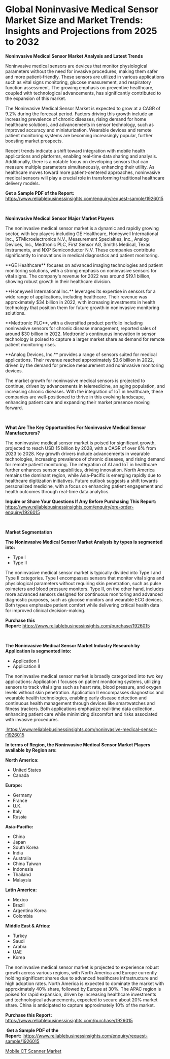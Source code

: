 <p><h1>Global Noninvasive Medical Sensor Market Size and Market Trends: Insights and Projections from 2025 to 2032</h1></p><p><strong>Noninvasive Medical Sensor Market Analysis and Latest Trends</strong></p>
<p><p>Noninvasive medical sensors are devices that monitor physiological parameters without the need for invasive procedures, making them safer and more patient-friendly. These sensors are utilized in various applications such as vital signs monitoring, glucose measurement, and respiratory function assessment. The growing emphasis on preventive healthcare, coupled with technological advancements, has significantly contributed to the expansion of this market.</p><p>The Noninvasive Medical Sensor Market is expected to grow at a CAGR of 9.2% during the forecast period. Factors driving this growth include an increasing prevalence of chronic diseases, rising demand for home healthcare solutions, and advancements in sensor technology, such as improved accuracy and miniaturization. Wearable devices and remote patient monitoring systems are becoming increasingly popular, further boosting market prospects. </p><p>Recent trends indicate a shift toward integration with mobile health applications and platforms, enabling real-time data sharing and analysis. Additionally, there is a notable focus on developing sensors that can measure multiple parameters simultaneously, enhancing their utility. As healthcare moves toward more patient-centered approaches, noninvasive medical sensors will play a crucial role in transforming traditional healthcare delivery models.</p></p>
<p><strong>Get a Sample PDF of the Report:&nbsp;</strong> <a href="https://www.reliablebusinessinsights.com/enquiry/request-sample/1926015?utm_campaign=904&utm_medium=2&utm_source=Github&utm_content=ia&utm_term=28032025&utm_id=noninvasive-medical-sensor">https://www.reliablebusinessinsights.com/enquiry/request-sample/1926015</a></p>
<p>&nbsp;</p>
<p><strong>Noninvasive Medical Sensor Major Market Players</strong></p>
<p><p>The noninvasive medical sensor market is a dynamic and rapidly growing sector, with key players including GE Healthcare, Honeywell International Inc., STMicroelectronics N.V., Measurement Specialties, Inc., Analog Devices, Inc., Medtronic PLC, First Sensor AG, Smiths Medical, Texas Instruments, and NXP Semiconductor N.V. These companies contribute significantly to innovations in medical diagnostics and patient monitoring.</p><p>**GE Healthcare** focuses on advanced imaging technologies and patient monitoring solutions, with a strong emphasis on noninvasive sensors for vital signs. The company's revenue for 2022 was around $19.1 billion, showing robust growth in their healthcare division.</p><p>**Honeywell International Inc.** leverages its expertise in sensors for a wide range of applications, including healthcare. Their revenue was approximately $34 billion in 2022, with increasing investments in health technology that position them for future growth in noninvasive monitoring solutions.</p><p>**Medtronic PLC**, with a diversified product portfolio including noninvasive sensors for chronic disease management, reported sales of around $30 billion in 2022. Medtronic's continuous innovation in sensor technology is poised to capture a larger market share as demand for remote patient monitoring rises.</p><p>**Analog Devices, Inc.** provides a range of sensors suited for medical applications. Their revenue reached approximately $3.6 billion in 2022, driven by the demand for precise measurement and noninvasive monitoring devices.</p><p>The market growth for noninvasive medical sensors is projected to continue, driven by advancements in telemedicine, an aging population, and increasing chronic diseases. With the integration of IoT in healthcare, these companies are well-positioned to thrive in this evolving landscape, enhancing patient care and expanding their market presence moving forward.</p></p>
<p>&nbsp;</p>
<p><strong>What Are The Key Opportunities For Noninvasive Medical Sensor Manufacturers?</strong></p>
<p><p>The noninvasive medical sensor market is poised for significant growth, projected to reach USD 15 billion by 2028, with a CAGR of over 8% from 2023 to 2028. Key growth drivers include advancements in wearable technologies, increasing prevalence of chronic diseases, and rising demand for remote patient monitoring. The integration of AI and IoT in healthcare further enhances sensor capabilities, driving innovation. North America remains the dominant region, while Asia-Pacific is emerging rapidly due to healthcare digitization initiatives. Future outlook suggests a shift towards personalized medicine, with a focus on enhancing patient engagement and health outcomes through real-time data analytics.</p></p>
<p><strong>Inquire or Share Your Questions If Any Before Purchasing This Report:</strong> <a href="https://www.reliablebusinessinsights.com/enquiry/pre-order-enquiry/1926015?utm_campaign=904&utm_medium=2&utm_source=Github&utm_content=ia&utm_term=28032025&utm_id=noninvasive-medical-sensor">https://www.reliablebusinessinsights.com/enquiry/pre-order-enquiry/1926015</a></p>
<p>&nbsp;</p>
<p><strong>Market Segmentation</strong></p>
<p><strong>The Noninvasive Medical Sensor Market Analysis by types is segmented into:</strong></p>
<p><ul><li>Type I</li><li>Type II</li></ul></p>
<p><p>The noninvasive medical sensor market is typically divided into Type I and Type II categories. Type I encompasses sensors that monitor vital signs and physiological parameters without requiring skin penetration, such as pulse oximeters and blood pressure monitors. Type II, on the other hand, includes more advanced sensors designed for continuous monitoring and advanced diagnostic purposes, such as glucose monitors and wearable ECG devices. Both types emphasize patient comfort while delivering critical health data for improved clinical decision-making.</p></p>
<p><strong>Purchase this Report:&nbsp;</strong><a href="https://www.reliablebusinessinsights.com/purchase/1926015?utm_campaign=904&utm_medium=2&utm_source=Github&utm_content=ia&utm_term=28032025&utm_id=noninvasive-medical-sensor">https://www.reliablebusinessinsights.com/purchase/1926015</a></p>
<p>&nbsp;</p>
<p><strong>The Noninvasive Medical Sensor Market Industry Research by Application is segmented into:</strong></p>
<p><ul><li>Application I</li><li>Application II</li></ul></p>
<p><p>The noninvasive medical sensor market is broadly categorized into two key applications: Application I focuses on patient monitoring systems, utilizing sensors to track vital signs such as heart rate, blood pressure, and oxygen levels without skin penetration. Application II encompasses diagnostics and wearable health technologies, enabling early disease detection and continuous health management through devices like smartwatches and fitness trackers. Both applications emphasize real-time data collection, enhancing patient care while minimizing discomfort and risks associated with invasive procedures.</p></p>
<p><a href="https://www.reliablebusinessinsights.com/noninvasive-medical-sensor-r1926015?utm_campaign=904&utm_medium=2&utm_source=Github&utm_content=ia&utm_term=28032025&utm_id=noninvasive-medical-sensor">&nbsp;https://www.reliablebusinessinsights.com/noninvasive-medical-sensor-r1926015</a></p>
<p><strong>In terms of Region, the Noninvasive Medical Sensor Market Players available by Region are:</strong></p>
<p>
    <p> <strong> North America: </strong>
        <ul>
            <li>United States</li>
            <li>Canada</li>
        </ul>
        </p> 
    <p> <strong> Europe: </strong>
        <ul>
            <li>Germany</li>
            <li>France</li>
            <li>U.K.</li>
            <li>Italy</li>
            <li>Russia</li>
        </ul>
        </p> 
    <p> <strong> Asia-Pacific: </strong>
        <ul>
            <li>China</li>
            <li>Japan</li>
            <li>South Korea</li>
            <li>India</li>
            <li>Australia</li>
            <li>China Taiwan</li>
            <li>Indonesia</li>
            <li>Thailand</li>
            <li>Malaysia</li>
        </ul>
        </p> 
    <p> <strong> Latin America: </strong>
        <ul>
            <li>Mexico</li>
            <li>Brazil</li>
            <li>Argentina Korea</li>
            <li>Colombia</li>
        </ul>
        </p> 
    <p> <strong> Middle East & Africa: </strong>
        <ul>
            <li>Turkey</li>
            <li>Saudi</li>
            <li>Arabia</li>
            <li>UAE</li>
            <li>Korea</li>
        </ul>
    </p>
    </p>
<p><p>The noninvasive medical sensor market is projected to experience robust growth across various regions, with North America and Europe currently holding significant shares due to advanced healthcare infrastructure and high adoption rates. North America is expected to dominate the market with approximately 40% share, followed by Europe at 30%. The APAC region is poised for rapid expansion, driven by increasing healthcare investments and technological advancements, expected to secure about 20% market share. China is anticipated to capture approximately 10% of the market.</p></p>
<p><strong>Purchase this Report: </strong><a href="https://www.reliablebusinessinsights.com/purchase/1926015?utm_campaign=904&utm_medium=2&utm_source=Github&utm_content=ia&utm_term=28032025&utm_id=noninvasive-medical-sensor">https://www.reliablebusinessinsights.com/purchase/1926015</a></p>
<p>&nbsp;<strong>Get a Sample PDF of the Report:&nbsp;&nbsp;</strong><a href="https://www.reliablebusinessinsights.com/enquiry/request-sample/1926015?utm_campaign=904&utm_medium=2&utm_source=Github&utm_content=ia&utm_term=28032025&utm_id=noninvasive-medical-sensor">https://www.reliablebusinessinsights.com/enquiry/request-sample/1926015</a></p>
<p><strong></strong></p>
<p><p><a href="https://github.com/sawrovpipolo/Market-Research-Report-List-1/blob/main/mobile-ct-scanner-market.md?utm_campaign=904&utm_medium=2&utm_source=Github&utm_content=ia&utm_term=28032025&utm_id=noninvasive-medical-sensor">Mobile CT Scanner Market</a></p></p>